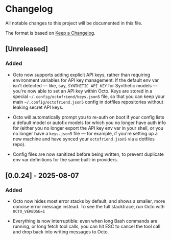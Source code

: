 # Changelog

All notable changes to this project will be documented in this file.

The format is based on [Keep a Changelog](https://keepachangelog.com/en/1.1.0/).

## [Unreleased]

### Added

- Octo now supports adding explicit API keys, rather than requiring environment
  variables for API key management. If the default env var isn't detected —
  like, say, `SYNTHETIC_API_KEY` for Synthetic models — you're now able to set
  an API key within Octo. Keys are stored in a special
  `~/.config/octofriend/keys.json5` file, so that you can keep your main
  `~/.config/octofriend.json5` config in dotfiles repositories without leaking
  secret API keys.

- Octo will automatically prompt you to re-auth on boot if your config lists a
  default model or autofix models for which you no longer have auth info for
  (either you no longer export the API key env var in your shell, or you no
  longer have a `keys.json5` file — for example, if you're setting up a new
  machine and have synced your `octofriend.json5` via a dotfiles repo).

- Config files are now sanitized before being written, to prevent duplicate env
  var definitions for the same built-in providers.

## [0.0.24] - 2025-08-07

### Added

- Octo now hides most error stacks by default, and shows a smaller, more
  concise error message instead. To see the full stacktrace, run Octo with
  `OCTO_VERBOSE=1`

- Everything is now interruptible: even when long Bash commands are running, or
  long fetch tool calls, you can hit ESC to cancel the tool call and drop back
  into writing messages to Octo.
